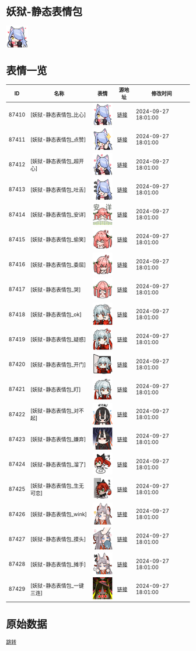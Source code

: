 # 妖狱-静态表情包

<img src="./cover.png" height="60" alt="cover" />

# 表情一览

|ID|名称|表情|源地址|修改时间|
|----|----|----|----|----|
|87410|[妖狱-静态表情包_比心]|<img src="./pic/087410_%5B妖狱-静态表情包_比心%5D.png" height="60" alt="比心"/>|[链接](https://i0.hdslb.com/bfs/garb/1735da6235650315e806b18b45455adadf462149.png)|2024-09-27 18:01:00|
|87411|[妖狱-静态表情包_点赞]|<img src="./pic/087411_%5B妖狱-静态表情包_点赞%5D.png" height="60" alt="点赞"/>|[链接](https://i0.hdslb.com/bfs/garb/9934fc6ce5718d1f02eb123c33c13035eea9cf1f.png)|2024-09-27 18:01:00|
|87412|[妖狱-静态表情包_超开心]|<img src="./pic/087412_%5B妖狱-静态表情包_超开心%5D.png" height="60" alt="超开心"/>|[链接](https://i0.hdslb.com/bfs/garb/42305e5d6840f1928154b7a56532095a21f21212.png)|2024-09-27 18:01:00|
|87413|[妖狱-静态表情包_吐舌]|<img src="./pic/087413_%5B妖狱-静态表情包_吐舌%5D.png" height="60" alt="吐舌"/>|[链接](https://i0.hdslb.com/bfs/garb/e31a7ce9ad2bface3ca8a650b04bbe03fe8044ef.png)|2024-09-27 18:01:00|
|87414|[妖狱-静态表情包_安详]|<img src="./pic/087414_%5B妖狱-静态表情包_安详%5D.png" height="60" alt="安详"/>|[链接](https://i0.hdslb.com/bfs/garb/9207ae3885eaf234d9fa1f2104f9786fd02864c4.png)|2024-09-27 18:01:00|
|87415|[妖狱-静态表情包_偷笑]|<img src="./pic/087415_%5B妖狱-静态表情包_偷笑%5D.png" height="60" alt="偷笑"/>|[链接](https://i0.hdslb.com/bfs/garb/02828495ea245112239ed69970e59f051fd22c18.png)|2024-09-27 18:01:00|
|87416|[妖狱-静态表情包_委屈]|<img src="./pic/087416_%5B妖狱-静态表情包_委屈%5D.png" height="60" alt="委屈"/>|[链接](https://i0.hdslb.com/bfs/garb/a3e9783c00762e23748c8646e18d8c1077ddf99e.png)|2024-09-27 18:01:00|
|87417|[妖狱-静态表情包_哭]|<img src="./pic/087417_%5B妖狱-静态表情包_哭%5D.png" height="60" alt="哭"/>|[链接](https://i0.hdslb.com/bfs/garb/ec1990f5ae768e70f1dfc157ad89a24864d65a9d.png)|2024-09-27 18:01:00|
|87418|[妖狱-静态表情包_ok]|<img src="./pic/087418_%5B妖狱-静态表情包_ok%5D.png" height="60" alt="ok"/>|[链接](https://i0.hdslb.com/bfs/garb/7c227fc7924de16d2158f29704484c927647ab78.png)|2024-09-27 18:01:00|
|87419|[妖狱-静态表情包_疑惑]|<img src="./pic/087419_%5B妖狱-静态表情包_疑惑%5D.png" height="60" alt="疑惑"/>|[链接](https://i0.hdslb.com/bfs/garb/bb660087d49d41be8e6746c445ed05349480dc66.png)|2024-09-27 18:01:00|
|87420|[妖狱-静态表情包_开门]|<img src="./pic/087420_%5B妖狱-静态表情包_开门%5D.png" height="60" alt="开门"/>|[链接](https://i0.hdslb.com/bfs/garb/074f2ae6db973eecc8f68d198cc6a61f6b76deb5.png)|2024-09-27 18:01:00|
|87421|[妖狱-静态表情包_盯]|<img src="./pic/087421_%5B妖狱-静态表情包_盯%5D.png" height="60" alt="盯"/>|[链接](https://i0.hdslb.com/bfs/garb/dc231e3fe37101d203631a3be347fccc7cb6ebe6.png)|2024-09-27 18:01:00|
|87422|[妖狱-静态表情包_对不起]|<img src="./pic/087422_%5B妖狱-静态表情包_对不起%5D.png" height="60" alt="对不起"/>|[链接](https://i0.hdslb.com/bfs/garb/59d39774a797ae10ad846594aa2e2f7e85fa84d4.png)|2024-09-27 18:01:00|
|87423|[妖狱-静态表情包_嫌弃]|<img src="./pic/087423_%5B妖狱-静态表情包_嫌弃%5D.png" height="60" alt="嫌弃"/>|[链接](https://i0.hdslb.com/bfs/garb/c08fe8406041f0cc5276bfcad447beed6bd6be31.png)|2024-09-27 18:01:00|
|87424|[妖狱-静态表情包_溜了]|<img src="./pic/087424_%5B妖狱-静态表情包_溜了%5D.png" height="60" alt="溜了"/>|[链接](https://i0.hdslb.com/bfs/garb/5696aa70c901b39511d7e313ca135d8b7c4666a2.png)|2024-09-27 18:01:00|
|87425|[妖狱-静态表情包_生无可恋]|<img src="./pic/087425_%5B妖狱-静态表情包_生无可恋%5D.png" height="60" alt="生无可恋"/>|[链接](https://i0.hdslb.com/bfs/garb/29472264a2fd6a4bef9974de4d480fdff564b683.png)|2024-09-27 18:01:00|
|87426|[妖狱-静态表情包_wink]|<img src="./pic/087426_%5B妖狱-静态表情包_wink%5D.png" height="60" alt="wink"/>|[链接](https://i0.hdslb.com/bfs/garb/b4694f5887a9c8e25d6642ebba3ade1b54b5b56d.png)|2024-09-27 18:01:00|
|87427|[妖狱-静态表情包_摸头]|<img src="./pic/087427_%5B妖狱-静态表情包_摸头%5D.png" height="60" alt="摸头"/>|[链接](https://i0.hdslb.com/bfs/garb/f6962c8043230458a6194fd8c631f9dbf9cf8f17.png)|2024-09-27 18:01:00|
|87428|[妖狱-静态表情包_摊手]|<img src="./pic/087428_%5B妖狱-静态表情包_摊手%5D.png" height="60" alt="摊手"/>|[链接](https://i0.hdslb.com/bfs/garb/ad6d8382fc402dbe4c12a729a73f74f1ee6e94a5.png)|2024-09-27 18:01:00|
|87429|[妖狱-静态表情包_一键三连]|<img src="./pic/087429_%5B妖狱-静态表情包_一键三连%5D.png" height="60" alt="一键三连"/>|[链接](https://i0.hdslb.com/bfs/garb/e7762ad0fd3541aa1f8c674b5a2240dbdf4507f4.png)|2024-09-27 18:01:00|

# 原始数据

[跳转](./raw.json)

